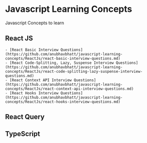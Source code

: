 # Javascript Learning Concepts

Javascript Concepts to learn

## React JS

    - [React Basic Interview Questions](https://github.com/anubhavbhatt/javascript-learning-concepts/ReactJs/react-basic-interview-questions.md)
    - [React Code-Splitting, Lazy, Suspense Interview Questions](https://github.com/anubhavbhatt/javascript-learning-concepts/ReactJs/react-code-splitting-lazy-suspense-interview-questions.md)
    - [React Context API Interview Questions](https://github.com/anubhavbhatt/javascript-learning-concepts/ReactJs/react-context-api-interview-questions.md)
    - [React Hooks Interview Questions](https://github.com/anubhavbhatt/javascript-learning-concepts/ReactJs/react-hooks-interview-questions.md)

## React Query

## TypeScript
